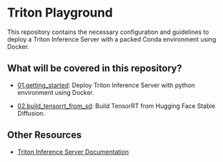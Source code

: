 # Triton Playground

This repository contains the necessary configuration and guidelines to deploy a Triton Inference Server with a packed Conda environment using Docker.

## What will be covered in this repository?

- [01.getting_started](./01.getting_started): Deploy Triton Inference Server with python environment using Docker.

- [02.build_tensorrt_from_sd](./02.build_tensorrt_from_sd): Build TensorRT from Hugging Face Stable Diffusion.

## Other Resources

- [Triton Inference Server Documentation](https://docs.nvidia.com/deeplearning/triton-inference-server/user-guide/docs/index.html)
